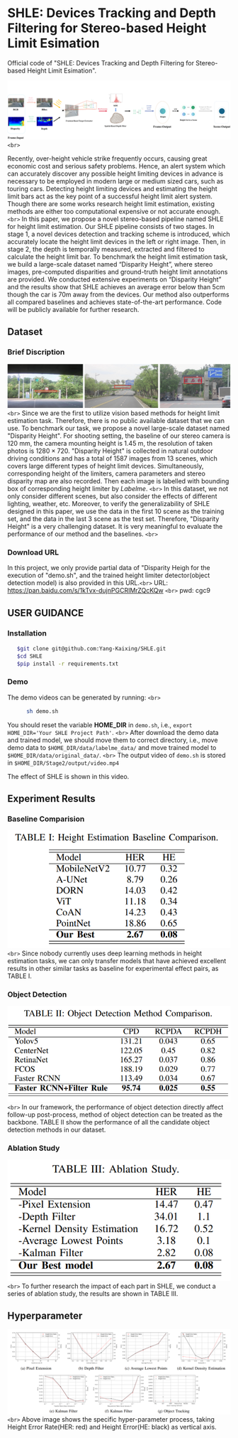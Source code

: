 # SHLE: Devices Tracking and Depth Filtering for Stereo-based Height Limit Esimation

Official code of "SHLE: Devices Tracking and Depth Filtering for Stereo-based Height Limit Esimation".

![image](./data/readme/framework.png) `<br>`

Recently, over-height vehicle strike frequently occurs, causing great economic cost and serious safety problems. Hence, an alert system which can accurately discover any possible height limiting devices in advance is necessary to be employed in modern large or medium sized cars, such as touring cars. Detecting height limiting devices and estimating the height limit bars act as the key point of a successful height limit alert system. Though there are some works research height limit estimation, existing methods are either too computational expensive or not accurate enough. `<br>`
In this paper, we propose a novel stereo-based pipeline named SHLE for height limit estimation. Our SHLE pipeline consists of two stages. In stage 1, a novel devices detection and tracking scheme is introduced, which accurately locate the height limit devices in the left or right image. Then, in stage 2, the depth is temporally measured, extracted and filtered to calculate the height limit bar. To benchmark the height limit estimation task, we build a large-scale dataset named “Disparity Height”, where stereo images, pre-computed disparities and ground-truth height limit annotations are provided. We conducted extensive experiments on “Disparity Height” and the results show that SHLE achieves an average error below than 5cm though the car is 70m away from the devices. Our method also outperforms all compared baselines and achieves state-of-the-art performance. Code will be publicly available for further research.

## Dataset

### Brief Discription

![image](./data/readme/data_annotation.png)  `<br>`
Since we are the first to utilize vision based methods for height limit estimation task. Therefore, there is no public available dataset that we can use. To benchmark our task, we propose a novel large-scale dataset named "Disparity Height". For shooting setting, the baseline of our stereo camera is 120 mm, the camera mounting height is 1.45 m, the resolution of taken photos is $1280 \times 720$. "Disparity Height" is collected in natural outdoor driving conditions and has a total of 1587 images from 13 scenes, which covers large different types of height limit devices. Simultaneously, corresponding height of the limiters, camera parameters and stereo disparity map are also recorded. Then each image is labelled with bounding box of corresponding height limiter by $Labelme$. `<br>`
In this dataset, we not only consider different scenes, but also consider the effects of different lighting, weather, etc. Moreover, to verify the generalizability of SHLE designed in this paper, we use the data in the first 10 scene as the training set, and the data in the last 3 scene as the test set. Therefore, "Disparity Height" is a very challenging dataset. It is very meaningful to evaluate the performance of our method and the baselines. `<br>`

### Download URL

In this project, we only provide partial data of "Disparity Heigh for the execution of "demo.sh", and the trained height limiter detector(object detection model) is also provided in this URL.`<br>`
   URL: https://pan.baidu.com/s/1kTvx-dujnPGCRIMrZQcKQw  `<br>`
   pwd: cgc9

## USER GUIDANCE

### Installation

```bash
   $git clone git@github.com:Yang-Kaixing/SHLE.git
   $cd SHLE
   $pip install -r requirements.txt
```

### Demo

The demo videos can be generated by running: `<br>`

```bash
      sh demo.sh
```

You should reset the variable **HOME_DIR** in ``demo.sh``, i.e., ``export HOME_DIR='Your SHLE Project Path'``. `<br>`
After download the demo data and trained model, we should move them to correct directory, i.e., move demo data to ``$HOME_DIR/data/labelme_data/`` and move trained model to ``$HOME_DIR/data/original_data/``. `<br>`
The output video of ``demo.sh`` is stored in ``$HOME_DIR/Stage2/output/video.mp4``

The effect of SHLE is shown in this video.

## Experiment Results

### Baseline Comparision

![image](./data/readme/baseline_comparison.png) `<br>`
Since nobody currently uses deep learning methods in height estimation tasks, we can only transfer models that have achieved excellent results in other similar tasks as baseline for experimental effect pairs, as TABLE I.

### Object Detection

![image](./data/readme/object_detection.png) `<br>`
In our framework, the performance of object detection directly affect follow-up post-process, method of object detection can be treated as the backbone. TABLE II show the performance of all the candidate object detection methods in our dataset.

### Ablation Study

![image](./data/readme/ablation_study.png) `<br>`
To further research the impact of each part in SHLE, we conduct a series of ablation study, the results are shown in TABLE III.

## Hyperparameter

![image](./data/readme/hyperparameter.png) `<br>`
Above image shows the specific hyper-parameter process, taking Height Error Rate(HER: red) and Height Error(HE: black) as vertical axis.
